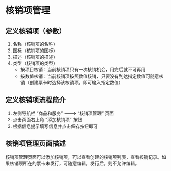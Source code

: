 # 核销项管理

## 定义核销项（参数）

1. 名称（核销项的名称）
2. 图标（核销项的图标）
3. 描述（核销项的描述）
4. 类型（核销项的类型）
   * 按项目核销：当前核销项只有一次核销机会，用完后就不可再用
   * 按数值核销：当前核销项按照数值核销，只要没有到达指定数值可随意核销（创建票卡时选择该核销项，即可输入指定数值）

## 定义核销项流程简介

1. 左侧导航栏 “商品和服务” ---&gt; “核销项管理” 页面
2. 点击页面右上角 “添加核销项” 按钮
3. 根据信息提示填写信息并点击保存按钮即可

## 核销项管理页面描述

核销项管理页面可以添加核销项，可以查看创建的核销项列表，查看核销记录。如果核销项所在的票卡未发行，可随意编辑，发行后，则不允许编辑。

